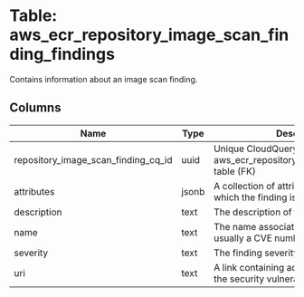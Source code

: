 
# Table: aws_ecr_repository_image_scan_finding_findings
Contains information about an image scan finding.
## Columns
| Name        | Type           | Description  |
| ------------- | ------------- | -----  |
|repository_image_scan_finding_cq_id|uuid|Unique CloudQuery ID of aws_ecr_repository_image_scan_findings table (FK)|
|attributes|jsonb|A collection of attributes of the host from which the finding is generated.|
|description|text|The description of the finding.|
|name|text|The name associated with the finding, usually a CVE number.|
|severity|text|The finding severity.|
|uri|text|A link containing additional details about the security vulnerability.|
